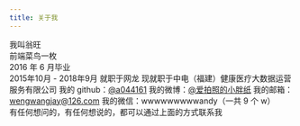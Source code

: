 ```yaml
---
title: 关于我
---
```


我叫翁旺  
前端菜鸟一枚  
2016 年 6 月毕业  
2015年10月 - 2018年9月 就职于网龙
现就职于中电（福建）健康医疗大数据运营服务有限公司
我的 github：[@a044161](https://github.com/a044161)
我的微博：[@爱拍照的小胖纸](http://weibo.com/wengwang)
我的邮箱：wengwangjay@126.com
我的微信：wwwwwwwwwandy（一共 9 个 w）  
有任何想问的，有任何想说的，都可以通过上面的方式联系我
